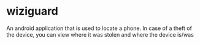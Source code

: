 # wiziguard
An android application that is used to locate a phone. In case of a theft of the device, you can view where it was stolen and where the device is/was
